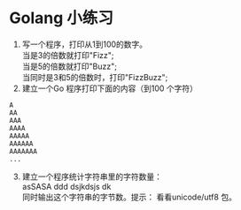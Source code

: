 # Golang 小练习
1. 写一个程序，打印从1到100的数字。  
	当是3的倍数就打印"Fizz";  
	当是5的倍数就打印"Buzz";  
	当同时是3和5的倍数时，打印"FizzBuzz";  
2. 建立一个Go 程序打印下面的内容（到100 个字符）  
```
A
AA
AAA
AAAA
AAAAA
AAAAAA
AAAAAAA
...
```
3. 建立一个程序统计字符串里的字符数量：  
asSASA ddd dsjkdsjs dk  
同时输出这个字符串的字节数。提示： 看看unicode/utf8 包。  
